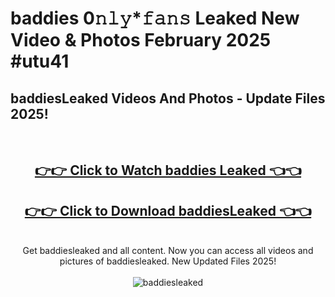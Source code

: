 # baddies 0𝚗𝚕𝚢*𝚏𝚊𝚗𝚜 Leaked New Video & Photos February 2025 #utu41

<h2>baddiesLeaked Videos And Photos - Update Files 2025!</h2>
<br>
<div align="center">
<h2><a href="https://mediaupload.pro?title=baddies&ref=11F" rel="nofollow">👉👉 Click to Watch baddies Leaked 👈👈</a></h2>
<h2><a href="https://mediaupload.pro?title=baddies&ref=11F" rel="nofollow">👉👉 Click to Download baddiesLeaked 👈👈</a></h2>
<br>
Get baddiesleaked and all content. Now you can access all videos and pictures of baddiesleaked. New Updated Files 2025!
<br>
<br>
<a href="https://mediaupload.pro?title=baddies&ref=11F" rel="nofollow" data-target="animated-image.originalLink"><img src="https://i.ibb.co/Gkj2r4b/banner.png" alt="baddiesleaked" style="max-width: 100%; display: inline-block;" data-target="animated-image.originalImage"></a>
</div>
<br>

